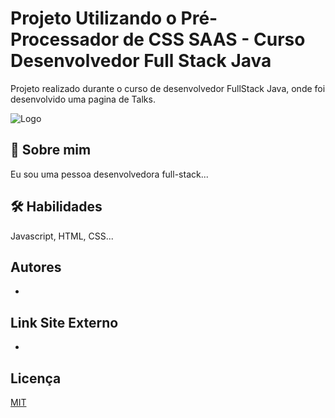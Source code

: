 
# Projeto Utilizando o Pré-Processador de CSS SAAS - Curso Desenvolvedor Full Stack Java

Projeto realizado durante o curso de desenvolvedor FullStack Java, onde foi desenvolvido uma pagina de Talks.

![Logo](https://encrypted-tbn0.gstatic.com/images?q=tbn:ANd9GcQtIrUG4dtvXimo7LtUaVwl6g3qEPNCgjS6zw&s)


## 🚀 Sobre mim
Eu sou uma pessoa desenvolvedora full-stack...


## 🛠 Habilidades
Javascript, HTML, CSS...


## Autores

- 

## Link Site Externo

- 

## Licença

[MIT](https://choosealicense.com/licenses/mit/)